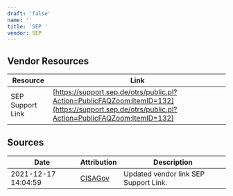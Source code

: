 ```yaml
---
draft: 'false'
name: ''
title: 'SEP '
vendor: SEP
---
```


## Vendor Resources
| Resource | Link |
| --- | --- |
| SEP Support Link | [https://support.sep.de/otrs/public.pl?Action=PublicFAQZoom;ItemID=132](https://support.sep.de/otrs/public.pl?Action=PublicFAQZoom;ItemID=132) |



## Sources
| Date | Attribution | Description |
| --- | --- | --- |
| 2021-12-17 14:04:59 | [CISAGov](https://raw.githubusercontent.com/cisagov/log4j-affected-db/develop/README.md) | Updated vendor link SEP Support Link.  |
